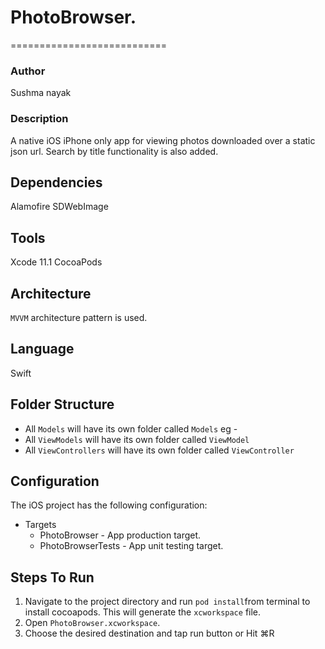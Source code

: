 # PhotoBrowser.
===========================
### Author
Sushma nayak

### Description
A native iOS iPhone only app for viewing photos downloaded over a static json url. Search by title functionality is also added.

## Dependencies

Alamofire
SDWebImage

## Tools

Xcode 11.1
CocoaPods

## Architecture

`MVVM` architecture pattern is used.

## Language

Swift

## Folder Structure 

- All  `Models` will have its own folder called `Models` eg -
- All  `ViewModels` will have its own folder called `ViewModel` 
- All  `ViewControllers` will have its own folder called `ViewController`
	

## Configuration
    
The iOS project has the following configuration:
    
- Targets
    - PhotoBrowser  - App production target.
    - PhotoBrowserTests - App unit testing target.


## Steps To Run
1. Navigate to the project directory and run `pod install`from terminal to install cocoapods. This will generate the `xcworkspace` file.
2. Open `PhotoBrowser.xcworkspace`.
3. Choose the desired destination and tap run button or Hit ⌘R
